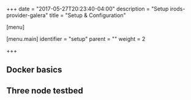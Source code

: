 +++
date = "2017-05-27T20:23:40-04:00"
description = "Setup irods-provider-galera"
title = "Setup & Configuration"

[menu]

  [menu.main]
    identifier = "setup"
    parent = ""
    weight = 2

+++

## Docker basics

## Three node testbed
